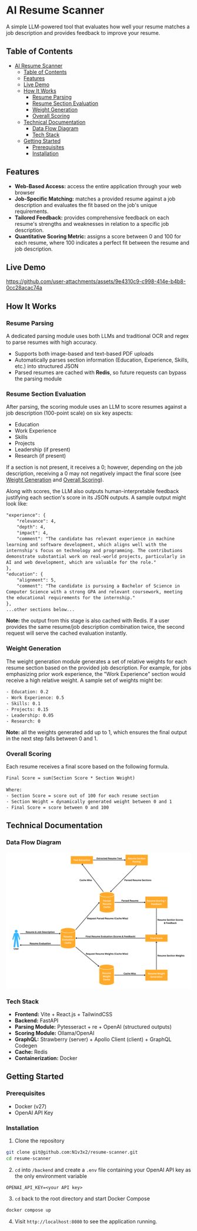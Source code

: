 # AI Resume Scanner

A simple LLM-powered tool that evaluates how well your resume matches a job description and provides feedback to improve your resume.

## Table of Contents

- [AI Resume Scanner](#ai-resume-scanner)
  - [Table of Contents](#table-of-contents)
  - [Features](#features)
  - [Live Demo](#live-demo)
  - [How It Works](#how-it-works)
    - [Resume Parsing](#resume-parsing)
    - [Resume Section Evaluation](#resume-section-evaluation)
    - [Weight Generation](#weight-generation)
    - [Overall Scoring](#overall-scoring)
  - [Technical Documentation](#technical-documentation)
    - [Data Flow Diagram](#data-flow-diagram)
    - [Tech Stack](#tech-stack)
  - [Getting Started](#getting-started)
    - [Prerequisites](#prerequisites)
    - [Installation](#installation)

## Features

- **Web-Based Access:** access the entire application through your web browser
- **Job-Specific Matching:** matches a provided resume against a job description and evaluates the fit based on the job's unique requirements.
- **Tailored Feedback:** provides comprehensive feedback on each resume's strengths and weaknesses in relation to a specific job description.
- **Quantitative Scoring Metric:** assigns a score between 0 and 100 for each resume, where 100 indicates a perfect fit between the resume and job description. 

## Live Demo

https://github.com/user-attachments/assets/9e4310c9-c998-414e-b4b8-0cc28acac74a

## How It Works

### Resume Parsing

A dedicated parsing module uses both LLMs and traditional OCR and regex to parse resumes with high accuracy.

- Supports both image-based and text-based PDF uploads
- Automatically parses section information (Education, Experience, Skills, etc.) into structured JSON
- Parsed resumes are cached with **Redis**, so future requests can bypass the parsing module

### Resume Section Evaluation

After parsing, the scoring module uses an LLM to score resumes against a job description (100-point scale) on six key aspects:

- Education
- Work Experience
- Skills
- Projects
- Leadership (if present)
- Research (if present)

If a section is not present, it receives a 0; however, depending on the job description, receiving a 0 may not negatively impact the final score (see [Weight Generation](#weight-generation) and [Overall Scoring](#overall-scoring)).

Along with scores, the LLM also outputs human-interpretable feedback justifying each section's score in its JSON outputs. A sample output might look like:

```
"experience": {
    "relevance": 4,
    "depth": 4,
    "impact": 4,
    "comment": "The candidate has relevant experience in machine learning and software development, which aligns well with the internship's focus on technology and programming. The contributions demonstrate substantial work on real-world projects, particularly in AI and web development, which are valuable for the role."
},
"education": {
    "alignment": 5,
    "comment": "The candidate is pursuing a Bachelor of Science in Computer Science with a strong GPA and relevant coursework, meeting the educational requirements for the internship."
},
...other sections below...
```

**Note:** the output from this stage is also cached with Redis. If a user provides the same resume/job description combination twice, the second request will serve the cached evaluation instantly.

### Weight Generation

The weight generation module generates a set of relative weights for each resume section based on the provided job description. For example, for jobs emphasizing prior work experience, the "Work Experience" section would receive a high relative weight. A sample set of weights might be:

```
- Education: 0.2
- Work Experience: 0.5
- Skills: 0.1
- Projects: 0.15
- Leadership: 0.05
- Research: 0
```

**Note:** all the weights generated add up to 1, which ensures the final output in the next step falls between 0 and 1.
  
### Overall Scoring

Each resume receives a final score based on the following formula. 

```
Final Score = sum(Section Score * Section Weight)

Where:
- Section Score = score out of 100 for each resume section
- Section Weight = dynamically generated weight between 0 and 1
- Final Score = score between 0 and 100
```

## Technical Documentation

### Data Flow Diagram

![Data Flow Diagram](DFD.png)

### Tech Stack

- **Frontend:** Vite + React.js + TailwindCSS
- **Backend:** FastAPI
- **Parsing Module:** Pytesseract + re + OpenAI (structured outputs)
- **Scoring Module:** Ollama/OpenAI
- **GraphQL:** Strawberry (server) + Apollo Client (client) + GraphQL Codegen
- **Cache:** Redis
- **Containerization:** Docker

## Getting Started

### Prerequisites

- Docker (v27)
- OpenAI API Key

### Installation

1. Clone the repository

```bash
git clone git@github.com:N1v3x2/resume-scanner.git
cd resume-scanner
```

2. `cd` into `/backend` and create a `.env` file containing your OpenAI API key as the only environment variable

```dotenv
OPENAI_API_KEY=<your API key>
```

3. `cd` back to the root directory and start Docker Compose

```bash
docker compose up
```

4. Visit `http://localhost:8080` to see the application running.
